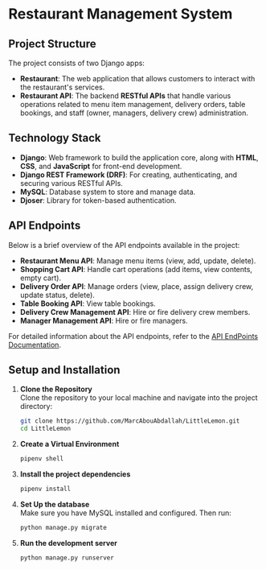 # Restaurant Management System

## Project Structure

The project consists of two Django apps:

- **Restaurant**: The web application that allows customers to interact with the restaurant's services.
- **Restaurant API**: The backend **RESTful APIs** that handle various operations related to menu item management, delivery orders, table bookings, and staff (owner, managers, delivery crew) administration.

## Technology Stack

- **Django**: Web framework to build the application core, along with **HTML**, **CSS**, and **JavaScript** for front-end development.
- **Django REST Framework (DRF)**: For creating, authenticating, and securing various RESTful APIs.
- **MySQL**: Database system to store and manage data.
- **Djoser**: Library for token-based authentication.


## API Endpoints

Below is a brief overview of the API endpoints available in the project:

- **Restaurant Menu API**: Manage menu items (view, add, update, delete).
- **Shopping Cart API**: Handle cart operations (add items, view contents, empty cart).
- **Delivery Order API**: Manage orders (view, place, assign delivery crew, update status, delete).
- **Table Booking API**: View table bookings.
- **Delivery Crew Management API**: Hire or fire delivery crew members.
- **Manager Management API**: Hire or fire managers.

For detailed information about the API endpoints, refer to the [API EndPoints Documentation](documentation/API.md).

## Setup and Installation

1. **Clone the Repository**  
   Clone the repository to your local machine and navigate into the project directory:
   ```bash
   git clone https://github.com/MarcAbouAbdallah/LittleLemon.git
   cd LittleLemon
   ```

2. **Create a Virtual Environment**  
   ```bash
   pipenv shell
   ```

3. **Install the project dependencies**  
   ```bash
   pipenv install
   ```

4. **Set Up the database**  
   Make sure you have MySQL installed and configured. Then run:
   ```bash
   python manage.py migrate
   ```

5. **Run the development server**  
   ```bash
   python manage.py runserver
   ```






